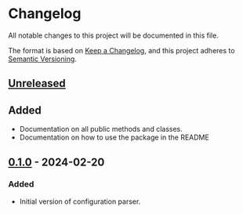 # Changelog

All notable changes to this project will be documented in this file.

The format is based on [Keep a Changelog](https://keepachangelog.com/en/1.0.0/),
and this project adheres to [Semantic Versioning](https://semver.org/spec/v2.0.0.html).

## [Unreleased]

## Added

- Documentation on all public methods and classes.
- Documentation on how to use the package in the README

## [0.1.0] - 2024-02-20

### Added

- Initial version of configuration parser.

[Unreleased]: https://github.com/mischareitsma/config-parser-ts/compare/v0.1.0...HEAD
[0.1.0]: https://github.com/mischareitsma/config-parser-ts/releases/tag/v0.1.0
